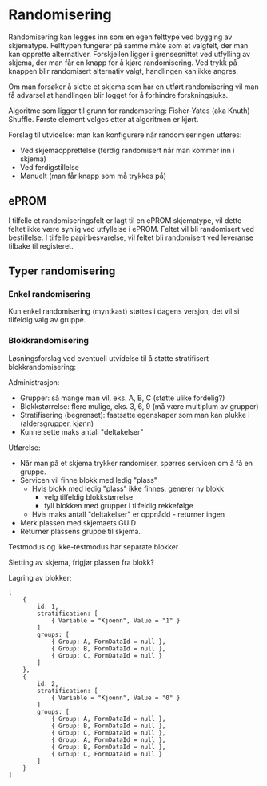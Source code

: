 # Randomisering

Randomisering kan legges inn som en egen felttype ved bygging av skjematype. Felttypen fungerer på samme måte som et valgfelt, der man kan opprette alternativer. Forskjellen ligger i grensesnittet ved utfylling av skjema, der man får en knapp for å kjøre randomisering. Ved trykk på knappen blir randomisert alternativ valgt, handlingen kan ikke angres.

Om man forsøker å slette et skjema som har en utført randomisering vil man få advarsel at handlingen blir logget for å forhindre forskningsjuks.

Algoritme som ligger til grunn for randomsering: Fisher-Yates (aka Knuth) Shuffle.
Første element velges etter at algoritmen er kjørt.

Forslag til utvidelse: man kan konfigurere når randomiseringen utføres:
* Ved skjemaopprettelse (ferdig randomisert når man kommer inn i skjema)
* Ved ferdigstillelse
* Manuelt (man får knapp som må trykkes på)

## ePROM

I tilfelle et randomiseringsfelt er lagt til en ePROM skjematype, vil dette feltet ikke være synlig ved utfyllelse i ePROM. Feltet vil bli randomisert ved bestillelse. I tilfelle papirbesvarelse, vil feltet bli randomisert ved leveranse tilbake til registeret.

## Typer randomisering

### Enkel randomisering

Kun enkel randomisering (myntkast) støttes i dagens versjon, det vil si tilfeldig valg av gruppe.

### Blokkrandomisering

Løsningsforslag ved eventuell utvidelse til å støtte stratifisert blokkrandomisering:

Administrasjon:
* Grupper: så mange man vil, eks. A, B, C  (støtte ulike fordelig?)
* Blokkstørrelse: flere mulige, eks. 3, 6, 9 (må være multiplum av grupper)
* Stratifisering (begrenset): fastsatte egenskaper som man kan plukke i (aldersgrupper, kjønn)
* Kunne sette maks antall "deltakelser"

Utførelse:
* Når man på et skjema trykker randomiser, spørres servicen om å få en gruppe.
* Servicen vil finne blokk med ledig "plass"
	* Hvis blokk med ledig "plass" ikke finnes, generer ny blokk 
		* velg tilfeldig blokkstørrelse
		* fyll blokken med grupper i tilfeldig rekkefølge
	* Hvis maks antall "deltakelser" er oppnådd - returner ingen
* Merk plassen med skjemaets GUID
* Returner plassens gruppe til skjema.
	
Testmodus og ikke-testmodus har separate blokker

Sletting av skjema, frigjør plassen fra blokk?

Lagring av blokker;

```
[
	{
		id: 1,
		stratification: [
			{ Variable = "Kjoenn", Value = "1" }
		]
		groups: [
			{ Group: A, FormDataId = null },
			{ Group: B, FormDataId = null },
			{ Group: C, FormDataId = null }
		]
	},	
	{
		id: 2,
		stratification: [
			{ Variable = "Kjoenn", Value = "0" }
		]
		groups: [
			{ Group: A, FormDataId = null },
			{ Group: B, FormDataId = null },
			{ Group: C, FormDataId = null },
			{ Group: A, FormDataId = null },
			{ Group: B, FormDataId = null },
			{ Group: C, FormDataId = null }
		]
	}
]
```
